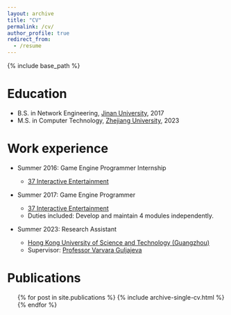 ```yaml
---
layout: archive
title: "CV"
permalink: /cv/
author_profile: true
redirect_from:
  - /resume
---
```


{% include base_path %}

Education
======
* B.S. in Network Engineering, [Jinan University](https://english.jnu.edu.cn/), 2017
* M.S. in Computer Technology, [Zhejiang University](https://www.zju.edu.cn/english/), 2023
<!-- * Ph.D in Version Control Theory, GitHub University, 2018 (expected) -->

Work experience
======
* Summer 2016: Game Engine Programmer Internship
  * [37 Interactive Entertainment](https://www.37entertainment.net/)
  <!-- * Duties included: Tagging issues -->
  <!-- * Supervisor: Professor Git -->

* Summer 2017: Game Engine Programmer
  * [37 Interactive Entertainment](https://www.37entertainment.net/)
  * Duties included: Develop and maintain 4 modules independently.
  
* Summer 2023: Research Assistant
  * [Hong Kong University of Science and Technology (Guangzhou)](https://www.hkust-gz.edu.cn/)
  <!-- * Duties included: Merging pull requests -->
  * Supervisor: [Professor Varvara Guljajeva](https://facultyprofiles.hkust-gz.edu.cn/faculty-personal-page?id=357)
  
<!-- Skills
======
* Skill 1
* Skill 2
  * Sub-skill 2.1
  * Sub-skill 2.2
  * Sub-skill 2.3
* Skill 3 -->

Publications
======
  <ul>{% for post in site.publications %}
    {% include archive-single-cv.html %}
  {% endfor %}</ul>
  
<!-- Talks
======
  <ul>{% for post in site.talks %}
    {% include archive-single-talk-cv.html %}
  {% endfor %}</ul>
  
Teaching
======
  <ul>{% for post in site.teaching %}
    {% include archive-single-cv.html %}
  {% endfor %}</ul>
  
Service and leadership
======
* Currently signed in to 43 different slack teams -->
